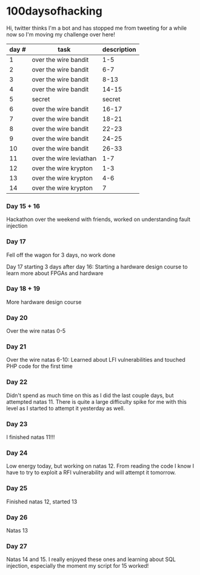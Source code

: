 # 100daysofhacking

Hi, twitter thinks I'm a bot and has stopped me from tweeting for a while now so I'm moving my challenge over here!

day # | task | description
--- | --- | ---
1 | over the wire bandit | 1-5
2 | over the wire bandit | 6-7
3 | over the wire bandit | 8-13
4 | over the wire bandit | 14-15
5 | secret | secret
6 | over the wire bandit | 16-17
7 | over the wire bandit | 18-21
8 | over the wire bandit | 22-23
9 | over the wire bandit | 24-25
10 | over the wire bandit | 26-33
11 | over the wire leviathan | 1-7
12 | over the wire krypton | 1-3
13 | over the wire krypton | 4-6
14 | over the wire krypton | 7

### Day 15 + 16
Hackathon over the weekend with friends, worked on understanding fault injection

### Day 17
Fell off the wagon for 3 days, no work done

Day 17 starting 3 days after day 16:
Starting a hardware design course to learn more about FPGAs and hardware

### Day 18 + 19
More hardware design course

### Day 20
Over the wire natas 0-5

### Day 21
Over the wire natas 6-10: Learned about LFI vulnerabilities and touched PHP code for the first time

### Day 22
Didn't spend as much time on this as I did the last couple days, but attempted natas 11. There is quite a large difficulty spike for me with this level as I started to attempt it yesterday as well.

### Day 23
I finished natas 11!!!

### Day 24
Low energy today, but working on natas 12. From reading the code I know I have to try to exploit a RFI vulnerability and will attempt it tomorrow.

### Day 25
Finished natas 12, started 13

### Day 26
Natas 13

### Day 27
Natas 14 and 15. I really enjoyed these ones and learning about SQL injection, especially the moment my script for 15 worked!
